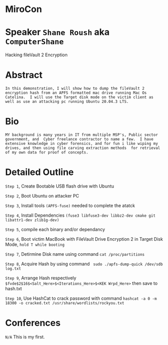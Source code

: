 # MiroCon

# Speaker `Shane Roush` aka `ComputerShane`

Hacking fileVault 2 Encryption

# Abstract 
`In this demonstration, I will show how to dump the fileVault 2 encryption hash from an APFS formatted mac drive running Mac Os Catelina. 
I will use the Target disk mode on the victim client as well as use an attacking pc running Ubuntu 20.04.3 LTS.`

# Bio 
`MY background is many years in IT from multiple MSP's, Public sector government, and  Cyber freelance contractor to name a few. 
I have extensive knowledge in cyber forensics, and for fun i like wiping my drives, and then using file carving extraction methods 
for retrieval of my own data for proof of concepts.`

# Detailed Outline
`Step 1`, Create Bootable USB flash drive with Ubuntu

`Step 2`, Boot Ubuntu on attacker PC

`Step 3`, Install tools `(APFS-fuse)` needed to complete the atatck

`Step 4`, Install Dependencies `(fuse3 libfuse3-dev libbz2-dev cmake git libattr1-dev zlib1g-dev)`

`Step 5`, compile each binary and/or dependancy

`Step 6`, Boot victim MacBook with FileVault Drive Encryption 2 in Target Disk Mode, `hold T while booting`

`Step 7`, Detirmine Disk name using command `cat /proc/partitions`

`Step 8`, Acquire Hash by using command ` sudo ./apfs-dump-quick /dev/sdb log.txt`

`Step 9`, Arrange Hash respectively `$fvde$2$16$<Salt_Here>$<Iterations_Here>$<KEK Wrpd_Here>` then save to hash.txt

`Step 10`, Use HashCat to crack password with command `hashcat -a 0 -m 18300 -o cracked.txt /usr/share/wordlists/rockyou.txt`



# Conferences 

`N/A` This is my first.



